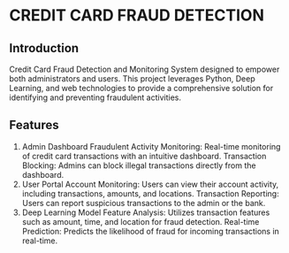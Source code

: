 # CREDIT CARD FRAUD DETECTION
## Introduction
Credit Card Fraud Detection and Monitoring System designed to empower both administrators and users. This project leverages Python, Deep Learning, and web technologies to provide a comprehensive solution for identifying and preventing fraudulent activities.

## Features
1. Admin Dashboard
Fraudulent Activity Monitoring: Real-time monitoring of credit card transactions with an intuitive dashboard.
Transaction Blocking: Admins can block illegal transactions directly from the dashboard.
2. User Portal
Account Monitoring: Users can view their account activity, including transactions, amounts, and locations.
Transaction Reporting: Users can report suspicious transactions to the admin or the bank.
3. Deep Learning Model
Feature Analysis: Utilizes transaction features such as amount, time, and location for fraud detection.
Real-time Prediction: Predicts the likelihood of fraud for incoming transactions in real-time.
